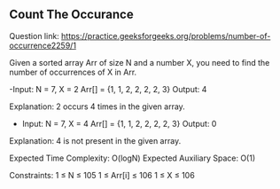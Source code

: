 ## Count The Occurance

Question link: https://practice.geeksforgeeks.org/problems/number-of-occurrence2259/1

Given a sorted array Arr of size N and a number X, you need to find the number of occurrences of X in Arr.


-Input:
N = 7, X = 2
Arr[] = {1, 1, 2, 2, 2, 2, 3}
Output: 4

Explanation: 2 occurs 4 times in the
given array.

- Input:
N = 7, X = 4
Arr[] = {1, 1, 2, 2, 2, 2, 3}
Output: 0

Explanation: 4 is not present in the
given array.

Expected Time Complexity: O(logN)
Expected Auxiliary Space: O(1)

Constraints:
1 ≤ N ≤ 105
1 ≤ Arr[i] ≤ 106
1 ≤ X ≤ 106